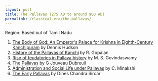 ```yaml
---
layout: post
title: The Pallavas (275 AD to around 900 AD)
permalink: /classical-era/the-pallavas/
---
```


Region: Based out of Tamil Nadu

1. [The Body of God: An Emperor's Palace for Krishna in Eighth-Century Kanchipuram](http://libgen.is/book/index.php?md5=6CFBDB3D84C1529C308573175FD0B019) by Dennis Hudson
2. [History of the Pallavas of Kanchi](https://archive.org/details/in.gov.ignca.35372) by R. Gopalan
3. [Rise of feudatories in Pallava history](https://archive.org/details/in.ernet.dli.2015.107714) by M. S. Govindaswamy
4. [The Pallavas](https://archive.org/details/pallavas034964mbp) by G Jouveau Dubreuil
5. [Administration and Social Life under Pallavas](https://archive.org/details/AdministrationAndSocialLifeUnderThePallavas) by C. Minakshi
6. [The Early Pallavas](https://archive.org/details/in.ernet.dli.2015.505430) by Dines Chandra Sircar
